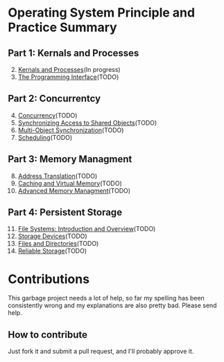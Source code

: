 # Operating System Principle and Practice Summary
## Part 1: Kernals and Processes
2.  [Kernals and Processes](Chapter2.md)(In progress)
3.  [The Programming Interface](Chapter3.md)(TODO)
## Part 2: Concurrentcy
4. [Concurrency](Chapter4.md)(TODO)
5. [Synchronizing Access to Shared Objects](Chapter5.md)(TODO)
6. [Multi-Object Synchronization](Chapter6.md)(TODO)
7. [Scheduling](Chapter7.md)(TODO)
## Part 3: Memory Managment
8. [Address Translation](Chapter8.md)(TODO)
9. [Caching and Virtual Memory](Chapter9.md)(TODO)
10. [Advanced Memory Managment](Chapter10.md)(TODO)
## Part 4: Persistent Storage
11. [File Systems: Introduction and Overview](Chapter11.md)(TODO)
12. [Storage Devices](Chapter12.md)(TODO)
13. [Files and Directories](Chapter13.md)(TODO)
14. [Reliable Storage](Chapter14,md)(TODO)
# Contributions
This garbage project needs a lot of help, so far my spelling has been consistently wrong and my explanations are also pretty bad. Please send help. 
## How to contribute
Just fork it and submit a pull request, and I'll probably approve it.
